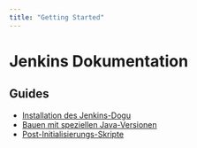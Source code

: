 ```yaml
---
title: "Getting Started"
---
```


# Jenkins Dokumentation

## Guides

- [Installation des Jenkins-Dogu](operations/Install_Jenkins_de.md)
- [Bauen mit speziellen Java-Versionen](operations/Building_with_custom_Java_de.md)
- [Post-Initialisierungs-Skripte](operations/Post_initialization_scripts_de.md)